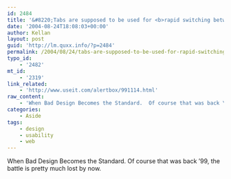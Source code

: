 ```yaml
---
id: 2484
title: '&#8220;Tabs are supposed to be used for <b>rapid switching between alternative views</b> of the same information object.&#8221;'
date: '2004-08-24T18:08:03+00:00'
author: Kellan
layout: post
guid: 'http://lm.quxx.info/?p=2484'
permalink: /2004/08/24/tabs-are-supposed-to-be-used-for-rapid-switching-between-alternative-views-of-the-same-information-object/
typo_id:
    - '2482'
mt_id:
    - '2319'
link_related:
    - 'http://www.useit.com/alertbox/991114.html'
raw_content:
    - 'When Bad Design Becomes the Standard.  Of course that was back \''99, the battle is pretty much lost by now.'
categories:
    - Aside
tags:
    - design
    - usability
    - web
---
```


When Bad Design Becomes the Standard. Of course that was back ’99, the battle is pretty much lost by now.